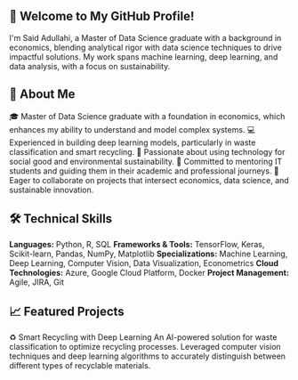 ## 👋 Welcome to My GitHub Profile!
I'm Said Adullahi, a Master of Data Science graduate with a background in economics, blending analytical rigor with data science techniques to drive impactful solutions. My work spans machine learning, deep learning, and data analysis, with a focus on sustainability.

## 🌟 About Me
🎓 Master of Data Science graduate with a foundation in economics, which enhances my ability to understand and model complex systems.
💻 Experienced in building deep learning models, particularly in waste classification and smart recycling.
🌱 Passionate about using technology for social good and environmental sustainability.
🤝 Committed to mentoring IT students and guiding them in their academic and professional journeys.
🚀 Eager to collaborate on projects that intersect economics, data science, and sustainable innovation.

## 🛠️ Technical Skills
**Languages:** Python, R, SQL
**Frameworks & Tools:** TensorFlow, Keras, Scikit-learn, Pandas, NumPy, Matplotlib
**Specializations:** Machine Learning, Deep Learning, Computer Vision, Data Visualization, Econometrics
**Cloud Technologies:** Azure, Google Cloud Platform, Docker
**Project Management:** Agile, JIRA, Git

## 📈 Featured Projects
♻️ Smart Recycling with Deep Learning
An AI-powered solution for waste classification to optimize recycling processes. Leveraged computer vision techniques and deep learning algorithms to accurately distinguish between different types of recyclable materials.

